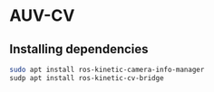 # AUV-CV

## Installing dependencies
```sh
sudo apt install ros-kinetic-camera-info-manager
sudp apt install ros-kinetic-cv-bridge
```

